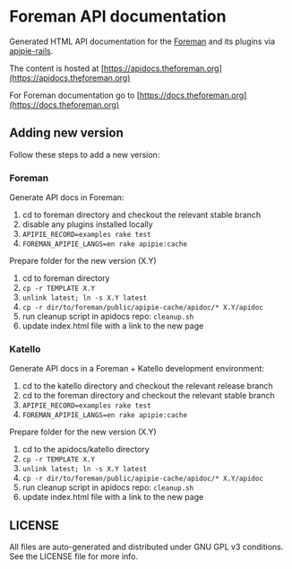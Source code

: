 # Foreman API documentation

Generated HTML API documentation for the [Foreman](https://www.theforeman.org)
and its plugins via [apipie-rails](https://github.com/Apipie/apipie-rails).

The content is hosted at [https://apidocs.theforeman.org](https://apidocs.theforeman.org)

For Foreman documentation go to [https://docs.theforeman.org](https://docs.theforeman.org)

## Adding new version

Follow these steps to add a new version:

### Foreman

Generate API docs in Foreman:

1. cd to foreman directory and checkout the relevant stable branch
1. disable any plugins installed locally
1. `APIPIE_RECORD=examples rake test`
1. `FOREMAN_APIPIE_LANGS=en rake apipie:cache`

Prepare folder for the new version (X.Y)

1. cd to foreman directory
1. `cp -r TEMPLATE X.Y`
1. `unlink latest; ln -s X.Y latest`
1. `cp -r dir/to/foreman/public/apipie-cache/apidoc/* X.Y/apidoc`
1. run cleanup script in apidocs repo: `cleanup.sh`
1. update index.html file with a link to the new page

### Katello

Generate API docs in a Foreman + Katello development environment:

1. cd to the katello directory and checkout the relevant release branch
1. cd to the foreman directory and checkout the relevant stable branch
1. `APIPIE_RECORD=examples rake test`
1. `FOREMAN_APIPIE_LANGS=en rake apipie:cache`

Prepare folder for the new version (X.Y)

1. cd to the apidocs/katello directory
1. `cp -r TEMPLATE X.Y`
1. `unlink latest; ln -s X.Y latest`
1. `cp -r dir/to/foreman/public/apipie-cache/apidoc/* X.Y/apidoc`
1. run cleanup script in apidocs repo: `cleanup.sh`
1. update index.html file with a link to the new page

## LICENSE

All files are auto-generated and distributed under GNU GPL v3 conditions. See
the LICENSE file for more info.
